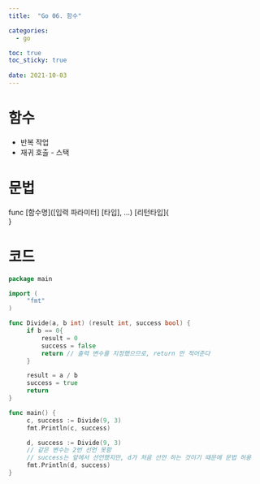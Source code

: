 ```yaml
---
title:  "Go 06. 함수"

categories:
  - go

toc: true
toc_sticky: true
 
date: 2021-10-03
---
```


# 함수

-   반복 작업
-   재귀 호출 - 스택

# 문법

func \[함수명\](\[입력 파라미터\] \[타입\], ...) \[리턴타입\]{  
}

# 코드

```go
package main

import (
     "fmt"
)

func Divide(a, b int) (result int, success bool) {
     if b == 0{
         result = 0
         success = false
         return // 출력 변수를 지정했으므로, return 만 적어준다
     }

     result = a / b
     success = true
     return
}

func main() {
     c, success := Divide(9, 3)
     fmt.Println(c, success)

     d, success := Divide(9, 3)
     // 같은 변수는 2번 선언 못함
     // success는 앞에서 선언했지만, d가 처음 선언 하는 것이기 때문에 문법 허용
     fmt.Println(d, success)
}
```